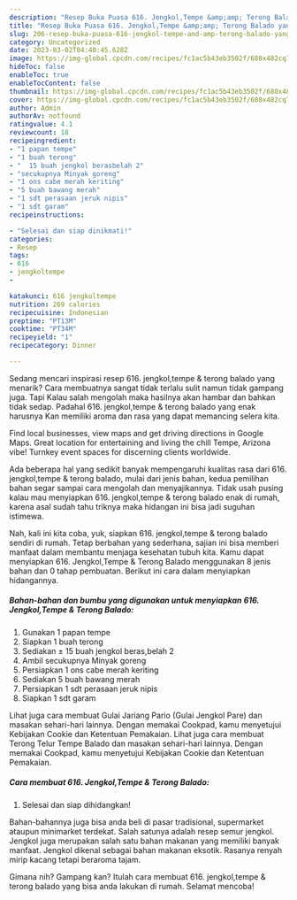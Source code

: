 ```yaml
---
description: "Resep Buka Puasa 616. Jengkol,Tempe &amp;amp; Terong Balado yang Menggugah Selera"
title: "Resep Buka Puasa 616. Jengkol,Tempe &amp;amp; Terong Balado yang Menggugah Selera"
slug: 206-resep-buka-puasa-616-jengkol-tempe-and-amp-terong-balado-yang-menggugah-selera
category: Uncategorized
date: 2023-03-02T04:40:45.628Z
image: https://img-global.cpcdn.com/recipes/fc1ac5b43eb3502f/680x482cq70/616-jengkoltempe-terong-balado-foto-resep-utama.jpg
hideToc: false
enableToc: true
enableTocContent: false
thumbnail: https://img-global.cpcdn.com/recipes/fc1ac5b43eb3502f/680x482cq70/616-jengkoltempe-terong-balado-foto-resep-utama.jpg
cover: https://img-global.cpcdn.com/recipes/fc1ac5b43eb3502f/680x482cq70/616-jengkoltempe-terong-balado-foto-resep-utama.jpg
author: Admin
authorAv: notfound
ratingvalue: 4.1
reviewcount: 18
recipeingredient:
- "1 papan tempe"
- "1 buah terong"
- "  15 buah jengkol berasbelah 2"
- "secukupnya Minyak goreng"
- "1 ons cabe merah keriting"
- "5 buah bawang merah"
- "1 sdt perasaan jeruk nipis"
- "1 sdt garam"
recipeinstructions:

- "Selesai dan siap dinikmati!"
categories:
- Resep
tags:
- 616
- jengkoltempe
- 

katakunci: 616 jengkoltempe  
nutrition: 269 calories
recipecuisine: Indonesian
preptime: "PT13M"
cooktime: "PT34M"
recipeyield: "1"
recipecategory: Dinner

---
```



Sedang mencari inspirasi resep 616. jengkol,tempe &amp; terong balado yang menarik? Cara membuatnya sangat tidak terlalu sulit namun tidak gampang juga. Tapi Kalau salah mengolah maka hasilnya akan hambar dan bahkan tidak sedap. Padahal 616. jengkol,tempe &amp; terong balado yang enak harusnya Kan memiliki aroma dan rasa yang dapat memancing selera kita.


Find local businesses, view maps and get driving directions in Google Maps. Great location for entertaining and living the chill Tempe, Arizona vibe! Turnkey event spaces for discerning clients worldwide.

Ada beberapa hal yang sedikit banyak mempengaruhi kualitas rasa dari 616. jengkol,tempe &amp; terong balado, mulai dari jenis bahan, kedua pemilihan bahan segar sampai cara mengolah dan menyajikannya. Tidak usah pusing kalau mau menyiapkan 616. jengkol,tempe &amp; terong balado enak di rumah, karena asal sudah tahu triknya maka hidangan ini bisa jadi suguhan istimewa.


Nah, kali ini kita coba, yuk, siapkan 616. jengkol,tempe &amp; terong balado sendiri di rumah. Tetap berbahan yang sederhana, sajian ini bisa memberi manfaat dalam membantu menjaga kesehatan tubuh kita. Kamu dapat menyiapkan 616. Jengkol,Tempe &amp; Terong Balado menggunakan 8 jenis bahan dan 0 tahap pembuatan. Berikut ini cara dalam menyiapkan hidangannya.

<!--inarticleads1-->

##### Bahan-bahan dan bumbu yang digunakan untuk menyiapkan 616. Jengkol,Tempe &amp; Terong Balado:

1. Gunakan 1 papan tempe
1. Siapkan 1 buah terong
1. Sediakan  ± 15 buah jengkol beras,belah 2
1. Ambil secukupnya Minyak goreng
1. Persiapkan 1 ons cabe merah keriting
1. Sediakan 5 buah bawang merah
1. Persiapkan 1 sdt perasaan jeruk nipis
1. Siapkan 1 sdt garam


Lihat juga cara membuat Gulai Jariang Pario (Gulai Jengkol Pare) dan masakan sehari-hari lainnya. Dengan memakai Cookpad, kamu menyetujui Kebijakan Cookie dan Ketentuan Pemakaian. Lihat juga cara membuat Terong Telur Tempe Balado dan masakan sehari-hari lainnya. Dengan memakai Cookpad, kamu menyetujui Kebijakan Cookie dan Ketentuan Pemakaian. 

<!--inarticleads2-->

##### Cara membuat 616. Jengkol,Tempe &amp; Terong Balado:


1. Selesai dan siap dihidangkan!

Bahan-bahannya juga bisa anda beli di pasar tradisional, supermarket ataupun minimarket terdekat. Salah satunya adalah resep semur jengkol. Jengkol juga merupakan salah satu bahan makanan yang memiliki banyak manfaat. Jengkol dikenal sebagai bahan makanan eksotik. Rasanya renyah mirip kacang tetapi beraroma tajam. 

Gimana nih? Gampang kan? Itulah cara membuat 616. jengkol,tempe &amp; terong balado yang bisa anda lakukan di rumah. Selamat mencoba!
